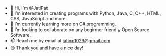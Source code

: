 - 👋 Hi, I’m @JatiPat
- 👀 I’m interested in creating programs with Python, Java, C, C++, HTML, CSS, JavaScript and more.
- 🌱 I’m currently learning more on C# programming.
- 💞️ I’m looking to collaborate on any beginner friendly Open Source Software.
- 📫 Reach me by email at jatinp1029@gmail.com
- 😊 Thank you and have a nice day!

<!---
JatiPat/JatiPat is a ✨ special ✨ repository because its `README.md` (this file) appears on your GitHub profile.
You can click the Preview link to take a look at your changes.
--->
